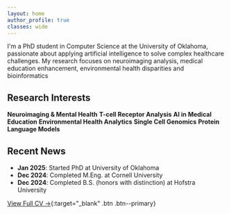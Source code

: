 ```yaml
---
layout: home
author_profile: true
classes: wide
---
```


I'm a PhD student in Computer Science at the University of Oklahoma, passionate about applying artificial intelligence to solve complex healthcare challenges. My research focuses on neuroimaging analysis, medical education enhancement, environmental health disparities and bioinformatics

## Research Interests
**Neuroimaging & Mental Health**
**T-cell Receptor Analysis**
**AI in Medical Education**
**Environmental Health Analytics**
**Single Cell Genomics**
**Protein Language Models**


## Recent News
- **Jan 2025**: Started PhD at University of Oklahoma
- **Dec 2024**: Completed M.Eng. at Cornell University
- **Dec 2024**: Completed B.S. (honors with distinction) at Hofstra University

[View Full CV →](/assets/pdf/CV.pdf){:target="_blank" .btn .btn--primary}